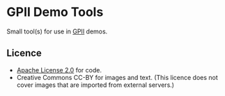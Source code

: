 # GPII Demo Tools
Small tool(s) for use in [GPII](https://github.com/GPII) demos.

## Licence
* [Apache License 2.0](LICENSE) for code.
* Creative Commons CC-BY for images and text. (This licence does not cover images that are imported from external servers.)

